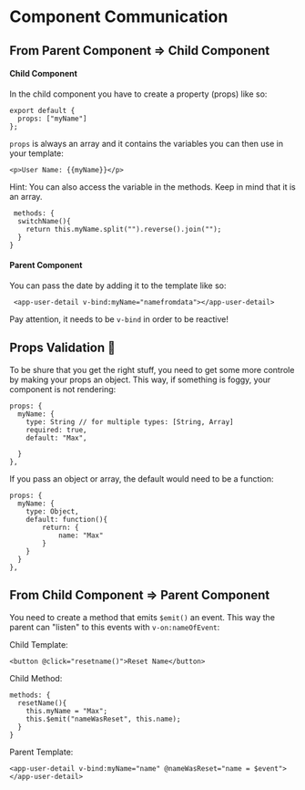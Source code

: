 # Component Communication

## From Parent Component => Child Component

#### Child Component

In the child component you have to create a property (props) like so:

```
export default {
  props: ["myName"]
};
```

`props` is always an array and it contains the variables you can then use in your template:

```
<p>User Name: {{myName}}</p>
```

Hint: You can also access the variable in the methods. Keep in mind that it is an array.

```
 methods: {
  switchName(){
    return this.myName.split("").reverse().join("");
  }
}
```

#### Parent Component

You can pass the date by adding it to the template like so:

```
 <app-user-detail v-bind:myName="namefromdata"></app-user-detail>
```

Pay attention, it needs to be `v-bind` in order to be reactive!

## Props Validation 📣
To be shure that you get the right stuff, you need to get some more controle by making your props an object. This way, if something is foggy, your component is not rendering:

```
props: {
  myName: {
    type: String // for multiple types: [String, Array]
    required: true,
    default: "Max",
    
  }
},
```
If you pass an object or array, the default would need to be a function:

```
props: {
  myName: {
  	type: Object,
    default: function(){
    	return: {
    		name: "Max"
    	}
    }
  }
},

```

## From Child Component => Parent Component

You need to create a method that emits `$emit()` an event. This way the parent can "listen" to this events with `v-on:nameOfEvent`:

Child Template:

```
<button @click="resetname()">Reset Name</button>
```

Child Method:

```
methods: {
  resetName(){
    this.myName = "Max";
    this.$emit("nameWasReset", this.name);
  }
}
```

Parent Template:

```
<app-user-detail v-bind:myName="name" @nameWasReset="name = $event"></app-user-detail>
```
